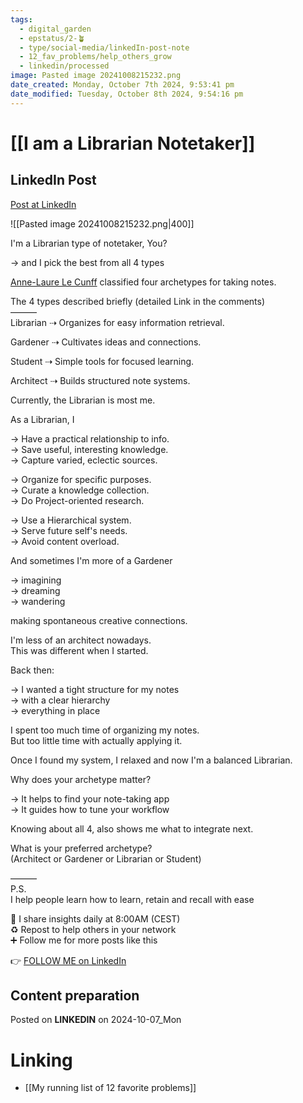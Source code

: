 ```yaml
---
tags:
  - digital_garden
  - epstatus/2-🪴
  - type/social-media/linkedIn-post-note
  - 12_fav_problems/help_others_grow
  - linkedin/processed
image: Pasted image 20241008215232.png
date_created: Monday, October 7th 2024, 9:53:41 pm
date_modified: Tuesday, October 8th 2024, 9:54:16 pm
---
```

# [[I am a Librarian Notetaker]]
## LinkedIn Post
[Post at LinkedIn](https://www.linkedin.com/posts/sebastiankamilli_im-a-librarian-type-of-notetaker-you-activity-7249297714662752256-nTWK?utm_source=share&utm_medium=member_desktop)

![[Pasted image 20241008215232.png|400]]

I'm a Librarian type of notetaker, You?  
  
→ and I pick the best from all 4 types  
  
[](https://www.linkedin.com/in/ACoAAAZS4-0Bp9c9yPb6ni-1TIbieOs4XSapDHM)[Anne-Laure Le Cunff](https://www.linkedin.com/in/alecunff/) classified four archetypes for taking notes.  
  
The 4 types described briefly (detailed Link in the comments)  
———  
Librarian ⇢ Organizes for easy information retrieval.  
  
Gardener ⇢ Cultivates ideas and connections.  
  
Student ⇢ Simple tools for focused learning.  
  
Architect ⇢ Builds structured note systems.  

Currently, the Librarian is most me.  
  
As a Librarian, I  
  
→ Have a practical relationship to info.  
→ Save useful, interesting knowledge.  
→ Capture varied, eclectic sources.  
  
→ Organize for specific purposes.  
→ Curate a knowledge collection.  
→ Do Project-oriented research.  
  
→ Use a Hierarchical system.  
→ Serve future self's needs.  
→ Avoid content overload.  

And sometimes I'm more of a Gardener  
  
→ imagining  
→ dreaming  
→ wandering  
  
making spontaneous creative connections.  
  
I'm less of an architect nowadays.  
This was different when I started.  
  
Back then:  
  
→ I wanted a tight structure for my notes  
→ with a clear hierarchy  
→ everything in place  
  
I spent too much time of organizing my notes.  
But too little time with actually applying it.  
  
Once I found my system, I relaxed and now I'm a balanced Librarian.  
  
Why does your archetype matter?  
  
→ It helps to find your note-taking app  
→ It guides how to tune your workflow  
  
Knowing about all 4, also shows me what to integrate next.  
  
What is your preferred archetype?  
(Architect or Gardener or Librarian or Student)  

———  
P.S.  
I help people learn how to learn, retain and recall with ease  
  
🔔 I share insights daily at 8:00AM (CEST)  
♻ Repost to help others in your network  
➕ Follow me for more posts like this

👉 [FOLLOW ME on LinkedIn](https://www.linkedin.com/comm/mynetwork/discovery-see-all?usecase=PEOPLE_FOLLOWS&followMember=sebastiankamilli)

## Content preparation

Posted on **LINKEDIN** on 2024-10-07_Mon
# Linking
+ [[My running list of 12 favorite problems]]